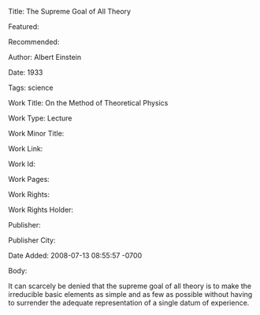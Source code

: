 Title: The Supreme Goal of All Theory

Featured: 

Recommended: 

Author: Albert Einstein

Date: 1933

Tags: science

Work Title: On the Method of Theoretical Physics

Work Type: Lecture

Work Minor Title:  

Work Link: 

Work Id:  

Work Pages:  

Work Rights:  

Work Rights Holder:  

Publisher:  

Publisher City:  

Date Added: 2008-07-13 08:55:57 -0700

Body:

It can scarcely be denied that the supreme goal of all theory is to make the irreducible basic elements as simple and as few as possible without having to surrender the adequate representation of a single datum of experience.


